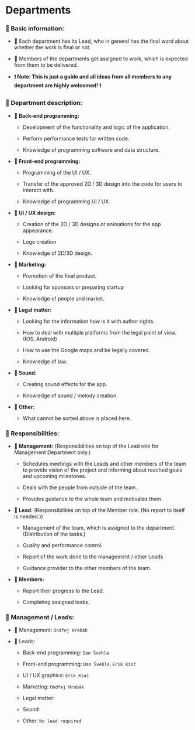 # Departments

### 🔶 Basic information:

-   🔷 Each department has its Lead, who in general has the final word
    about whether the work is final or not.

-   🔷 Members of the departments get assigned to work, which is expected
    from them to be delivered.

-   **❗️ Note: This is just a guide and all ideas from all members to any
    department are highly welcomed! ❗️**

### 🔶 Department description:

-   **🔷 Back-end programming:**

    -   Development of the functionality and logic of the application.

    -   Perform performance tests for written code.

    -   Knowledge of programming software and data structure.

-   **🔷 Front-end programming:**

    -   Programming of the UI / UX.

    -   Transfer of the approved 2D / 3D design into the code for users
        to interact with.

    -   Knowledge of programming UI / UX.

-   **🔷 UI / UX design:**

    -   Creation of the 2D / 3D designs or animations for the app
        appearance.

    -   Logo creation

    -   Knowledge of 2D/3D design.

-   **🔷 Marketing:**

    -   Promotion of the final product.

    -   Looking for sponsors or preparing startup

    -   Knowledge of people and market.

-   **🔷 Legal matter:**

    -   Looking for the information how is it with author rights.

    -   How to deal with multiple platforms from the legal point of
        view. (IOS, Android)

    -   How to use the Google maps and be legally covered.

    -   Knowledge of law.

-   **🔷 Sound:**

    -   Creating sound effects for the app.

    -   Knowledge of sound / melody creation.

-   **🔷 Other:**

    -   What cannot be sorted above is placed here.

### 🔶 Responsibilities:

-   **🔷 Management:** (Responsibilities on top of the Lead role for
    Management Department only.)

    -   Schedules meetings with the Leads and other members of the team
        to provide vision of the project and informing about reached
        goals and upcoming milestones.

    -   Deals with the people from outside of the team.

    -   Provides guidance to the whole team and motivates them.

-   **🔷 Lead:** (Responsibilities on top of the Member role. (No report to itself is needed.))

    -   Management of the team, which is assigned to the department.
        (Distribution of the tasks.)

    -   Quality and performance control.

    -   Report of the work done to the management / other Leads

    -   Guidance provider to the other members of the team.

-   **🔷 Members:**

    -   Report their progress to the Lead.

    -   Completing assigned tasks.

### 🔶 Management / Leads:

-   🔷 Management: `Ondřej Hrabák`

-   🔷 Leads:

    -   Back-end programming: `Dan Švehla`

    -   Front-end programming: `Dan Švehla`, `Erik Kinč`

    -   UI / UX graphics: `Erik Kinč`

    -   Marketing: `Ondřej Hrabák`

    -   Legal matter:

    -   Sound:

    -   Other: `No lead required`
